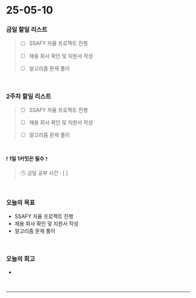 # 25-05-10

### 금일 할일 리스트
> - [ ] SSAFY 자율 프로젝트 진행 
>
> - [ ] 채용 회사 확인 및 지원서 작성
>
> - [ ] 알고리즘 문제 풀이

<br/>

### 2주차 할일 리스트

> - [ ] SSAFY 자율 프로젝트 진행
>
> - [ ] 채용 회사 확인 및 지원서 작성
>
> - [ ] 알고리즘 문제 풀이

<br/>

❗ **1일 1커밋은 필수** ❗

> 🕒 금일 공부 시간 : [  ]

<br/>

### 오늘의 목표
- SSAFY 자율 프로젝트 진행
- 채용 회사 확인 및 지원서 작성
- 알고리즘 문제 풀이

<br>

### 오늘의 회고
- 


<br/>

---
